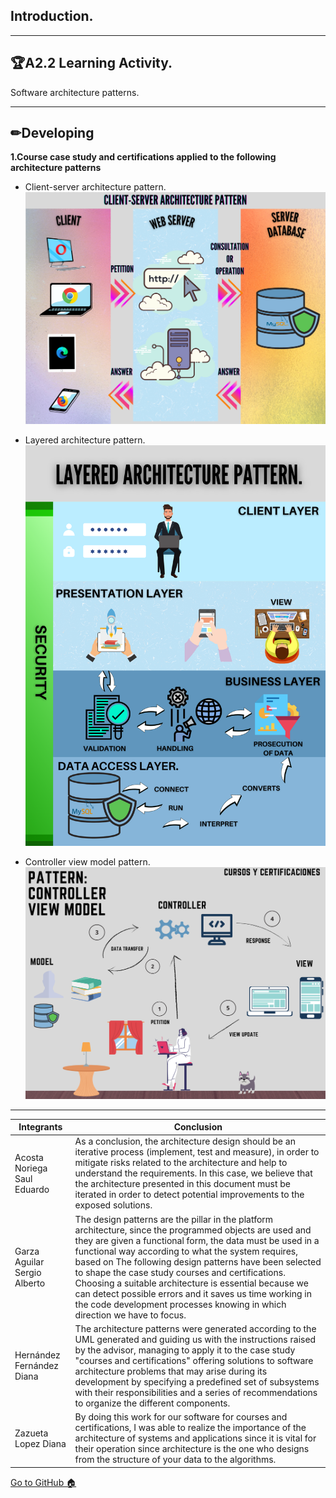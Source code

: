 ﻿## Introduction.
-----
## 🏆A2.2  Learning Activity.
Software architecture patterns.

----

## ✏Developing
**1.Course case study and certifications applied to the following architecture patterns**

- Client-server architecture pattern.
![](https://github.com/acostasaul98/Analisis-Avanzado-de-Software/blob/main/Imagenes/A1.png)

- Layered architecture pattern.
![](https://github.com/acostasaul98/Analisis-Avanzado-de-Software/blob/main/Imagenes/A2.png)

- Controller view model pattern.
![](https://github.com/acostasaul98/Analisis-Avanzado-de-Software/blob/main/Imagenes/A3.png)

---

| **Integrants** | **Conclusion**|
| --- | ---  | 
|Acosta Noriega Saul Eduardo|As a conclusion, the architecture design should be an iterative process (implement, test and measure), in order to mitigate risks related to the architecture and help to understand the requirements. In this case, we believe that the architecture presented in this document must be iterated in order to detect potential improvements to the exposed solutions.
|Garza Aguilar Sergio Alberto|The design patterns are the pillar in the platform architecture, since the programmed objects are used and they are given a functional form, the data must be used in a functional way according to what the system requires, based on The following design patterns have been selected to shape the case study courses and certifications. Choosing a suitable architecture is essential because we can detect possible errors and it saves us time working in the code development processes knowing in which direction we have to focus.
|Hernández Fernández Diana|The architecture patterns were generated according to the UML generated and guiding us with the instructions raised by the advisor, managing to apply it to the case study "courses and certifications" offering solutions to software architecture problems that may arise during its development by specifying a predefined set of subsystems with their responsibilities and a series of recommendations to organize the different components.
|Zazueta Lopez Diana|By doing this work for our software for courses and certifications, I was able to realize the importance of the architecture of systems and applications since it is vital for their operation since architecture is the one who designs from the structure of your data to the algorithms.|


[Go to GitHub 🏠](https://github.com/acostasaul98/Analisis-Avanzado-de-Software)
